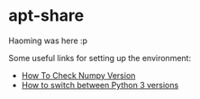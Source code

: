 # apt-share

Haoming was here :p

Some useful links for setting up the environment:
- [How To Check Numpy Version](https://appdividend.com/2020/05/05/how-to-check-numpy-version-on-mac-linux-and-windows/)
- [How to switch between Python 3 versions](https://dev.to/alfchee/how-to-switch-between-python-3-versions-5gh6)
